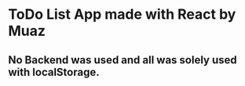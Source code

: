 # ToDo List App made with React by Muaz
## No Backend was used and all was solely used with localStorage.